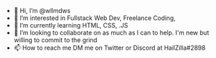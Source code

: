 - 👋 Hi, I’m @wllmdws
- 👀 I’m interested in Fullstack Web Dev, Freelance Coding, 
- 🌱 I’m currently learning HTML, CSS, .JS
- 💞️ I’m looking to collaborate on as much as I can to help. I'm new but willing to commit to the grind
- 📫 How to reach me DM me on Twitter or Discord at HailZilla#2898

<!---
wllmdws/wllmdws is a ✨ special ✨ repository because its `README.md` (this file) appears on your GitHub profile.
You can click the Preview link to take a look at your changes.
--->
